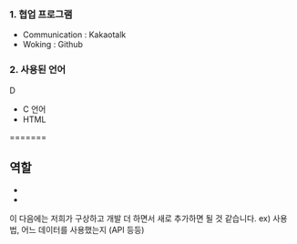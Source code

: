 
### 1. 협업 프로그램
- Communication : Kakaotalk
- Woking : Github



### 2. 사용된 언어
D
 - C 언어
 - HTML
 
=======




## 역할

-
-


이 다음에는 저희가 구상하고 개발 더 하면서 새로 추가하면 될 것 같습니다. 
ex) 사용법,  어느 데이터를 사용했는지 (API 등등)
